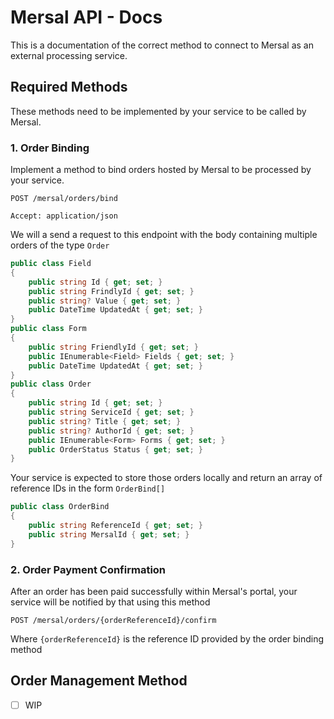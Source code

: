 # Mersal API - Docs

This is a documentation of the correct method to connect to Mersal as an external processing service.

## Required Methods

These methods need to be implemented by your service to be called by Mersal.

### 1. Order Binding

Implement a method to bind orders hosted by Mersal to be processed by your service.

```
POST /mersal/orders/bind

Accept: application/json
```

We will a send a request to this endpoint with the body containing multiple orders of the type `Order`

```csharp
public class Field
{
    public string Id { get; set; }
    public string FrindlyId { get; set; }
    public string? Value { get; set; }
    public DateTime UpdatedAt { get; set; }
}
public class Form
{
    public string FriendlyId { get; set; }
    public IEnumerable<Field> Fields { get; set; }
    public DateTime UpdatedAt { get; set; }
}
public class Order
{
    public string Id { get; set; }
    public string ServiceId { get; set; }
    public string? Title { get; set; }
    public string? AuthorId { get; set; }
    public IEnumerable<Form> Forms { get; set; }
    public OrderStatus Status { get; set; }
}
```

Your service is expected to store those orders locally and return an array of reference IDs in the form `OrderBind[]`

```csharp
public class OrderBind
{
    public string ReferenceId { get; set; }
    public string MersalId { get; set; }
}
```

### 2. Order Payment Confirmation

After an order has been paid successfully within Mersal's portal, your service will be notified by that using this method

```
POST /mersal/orders/{orderReferenceId}/confirm
```

Where `{orderReferenceId}` is the reference ID provided by the order binding method

## Order Management Method

- [ ] WIP
